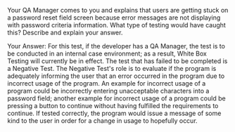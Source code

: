Your QA Manager comes to you and explains that users are getting stuck on
a password reset field screen because error messages are not displaying
with password criteria information. What type of testing would have
caught this? Describe and explain your answer.

Your Answer:
For this test, if the developer has a QA Manager, the test is to be conducted in an internal case environment; as a result, White Box Testing will currently be in effect. The test that has failed to be completed is a Negative Test. The Negative Test's role is to evaluate if the program is adequately informing the user that an error occurred in the program due to incorrect usage of the program. An example for incorrect usage of a program could be incorrectly entering unacceptable characters into a password field; another example for incorrect usage of a program could be pressing a button to continue without having fulfilled the requirements to continue. If tested correctly, the program would issue a message of some kind to the user in order for a change in usage to hopefully occur.
